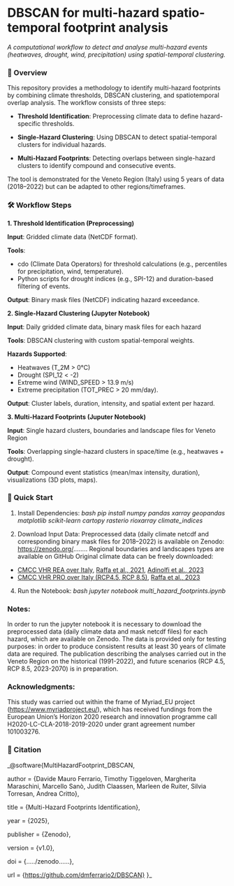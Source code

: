 # DBSCAN for multi-hazard spatio-temporal footprint analysis

_A computational workflow to detect and analyse multi-hazard events (heatwaves, drought, wind, precipitation) using spatial-temporal clustering._

### **📜 Overview**
This repository provides a methodology to identify multi-hazard footprints by combining climate thresholds, DBSCAN clustering, and spatiotemporal overlap analysis. The workflow consists of three steps:

- **Threshold Identification**: Preprocessing climate data to define hazard-specific thresholds.

- **Single-Hazard Clustering**: Using DBSCAN to detect spatial-temporal clusters for individual hazards.

- **Multi-Hazard Footprints**: Detecting overlaps between single-hazard clusters to identify compound and consecutive events.

The tool is demonstrated for the Veneto Region (Italy) using 5 years of data (2018–2022) but can be adapted to other regions/timeframes.

### **🛠️ Workflow Steps**
**1. Threshold Identification (Preprocessing)**

**Input**: Gridded climate data (NetCDF format).

**Tools**:

- cdo (Climate Data Operators) for threshold calculations (e.g., percentiles for precipitation, wind, temperature).
- Python scripts for drought indices (e.g., SPI-12) and duration-based filtering of events.

**Output**: Binary mask files (NetCDF) indicating hazard exceedance.

**2. Single-Hazard Clustering (Jupyter Notebook)**

**Input**: Daily gridded climate data, binary mask files for each hazard

**Tools**: DBSCAN clustering with custom spatial-temporal weights.

**Hazards Supported**:

- Heatwaves (T_2M > 0°C)
- Drought (SPI_12 < -2)
- Extreme wind (WIND_SPEED > 13.9 m/s)
- Extreme precipitation (TOT_PREC > 20 mm/day).

**Output**: Cluster labels, duration, intensity, and spatial extent per hazard.

**3. Multi-Hazard Footprints (Juputer Notebook)**

**Input**: Single hazard clusters, boundaries and landscape files for Veneto Region

**Tools**: Overlapping single-hazard clusters in space/time (e.g., heatwaves + drought).

**Output**: Compound event statistics (mean/max intensity, duration), visualizations (3D plots, maps).

### **🚀 Quick Start**

1. Install Dependencies:
_bash
pip install numpy pandas xarray geopandas matplotlib scikit-learn cartopy rasterio rioxarray climate_indices_

2. Download Input Data:
Preprocessed data (daily climate netcdf and corresponding binary mask files for 2018–2022) is available on Zenodo: https://zenodo.org/........
Regional boundaries and landscapes types are available on GitHub
Original climate data can be freely downloaded:
- [CMCC VHR REA over Italy](https://doi.org/10.25424/cmcc/era5-2km_italy), [Raffa et al., 2021](https://doi.org/10.3390/data6080088), [Adinolfi et al., 2023](https://doi.org/10.1007/s00382-023-06803-w)
- [CMCC VHR PRO over Italy (RCP4.5, RCP 8.5)](https://doi.org/10.25424/CMCC-J90A-5P12), [Raffa et al., 2023](https://doi.org/10.1038/s41597-023-02144-9)

4. Run the Notebook:
_bash
jupyter notebook multi_hazard_footprints.ipynb_

### Notes:
In order to run the jupyter notebook it is necessary to download the preprocessed data (daily climate data and mask netcdf files) for each hazard, which are available on Zenodo. The data is provided only for testing purposes: in order to produce consistent results at least 30 years of climate data are required. The publication describing the analyses carried out in the Veneto Region on the historical (1991-2022), and future scenarios (RCP 4.5, RCP 8.5, 2023-2070) is in preparation.

### Acknowledgments:
This study was carried out within the frame of Myriad_EU project (https://www.myriadproject.eu/), which has received fundings from the European Union’s Horizon 2020 research and innovation programme call H2020-LC-CLA-2018-2019-2020 under grant agreement number 101003276.

### **📖 Citation**
_@software{MultiHazardFootprint_DBSCAN,

author = {Davide Mauro Ferrario, Timothy Tiggeloven, Margherita Maraschini, Marcello Sanò, Judith Claassen, Marleen de Ruiter, Silvia Torresan, Andrea Critto},

title = {Multi-Hazard Footprints Identification},

year = {2025},

publisher = {Zenodo},

version = {v1.0},

doi = {...../zenodo......},

url = {https://github.com/dmferrario2/DBSCAN}
}_
